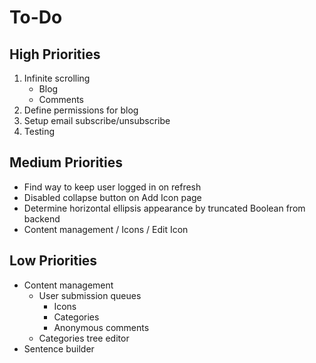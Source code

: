 # To-Do

## High Priorities

1. Infinite scrolling
   - Blog
   - Comments
1. Define permissions for blog
1. Setup email subscribe/unsubscribe
1. Testing

## Medium Priorities

- Find way to keep user logged in on refresh
- Disabled collapse button on Add Icon page
- Determine horizontal ellipsis appearance by truncated Boolean from backend
- Content management / Icons / Edit Icon

## Low Priorities

- Content management
  - User submission queues
    - Icons
    - Categories
    - Anonymous comments
  - Categories tree editor
- Sentence builder
